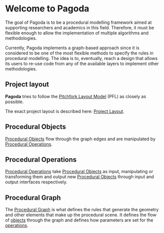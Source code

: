 # Welcome to Pagoda

The goal of Pagoda is to be a procedural modelling framework aimed at
supporting researchers and academics in this field. Therefore, it must be
flexible enough to allow the implementation of multiple algorithms and
methodologies.

Currently, Pagoda implements a graph-based approach since it is considered to
be one of the most flexible methods to specify the rules in procedural
modelling. The idea is to, eventually, reach a design that allows its users to
re-use code from any of the available layers to implement other methodologies.

## Project layout

**Pagoda** tries to follow the [Pitchfork Layout Model](https://api.csswg.org/bikeshed/?force=1&url=https://raw.githubusercontent.com/vector-of-bool/pitchfork/develop/data/spec.bs) (PFL) as closely as possible.

The exact project layout is described here: [Project Layout](project_layout.md).

## Procedural Objects

[Procedural Objects](objects/objects.md) flow through the graph edges and are
manipulated by [Procedural Operations](operations/operations.md).

## Procedural Operations

[Procedural Operations](operations/operations.md) take [Procedural
Objects](objects/objects.md) as input, manipulating or transforming them and
output new [Procedural Objects](objects/objects.md) through input and output
interfaces respectively.

## Procedural Graph

The [Procedural Graph](graph/graph.md) is what defines the rules that generate
the geometry and other elements that make up the procedural scene. It defines
the flow of [objects](objects/objects.md) through the graph and defines how
parameters are set for the [operations](operations/operations.md).


